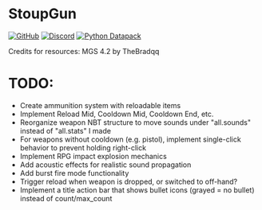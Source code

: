 
# StoupGun

[![GitHub](https://img.shields.io/github/v/release/Stoupy51/StoupGun?logo=github&label=GitHub)](https://github.com/Stoupy51/StoupGun/releases/latest)
[![Discord](https://img.shields.io/discord/1216400498488377467?label=Discord&logo=discord)](https://discord.gg/anxzu6rA9F)
[![Python Datapack](https://img.shields.io/github/v/release/Stoupy51/python_datapack?logo=github&label=Python%20Datapack)](https://github.com/Stoupy51/PythonDatapackTemplate)

Credits for resources: MGS 4.2 by TheBradqq

# TODO:
- Create ammunition system with reloadable items
- Implement Reload Mid, Cooldown Mid, Cooldown End, etc.
- Reorganize weapon NBT structure to move sounds under "all.sounds" instead of "all.stats" I made
- For weapons without cooldown (e.g. pistol), implement single-click behavior to prevent holding right-click
- Implement RPG impact explosion mechanics
- Add acoustic effects for realistic sound propagation
- Add burst fire mode functionality
- Trigger reload when weapon is dropped, or switched to off-hand?
- Implement a title action bar that shows bullet icons (grayed = no bullet) instead of count/max_count

